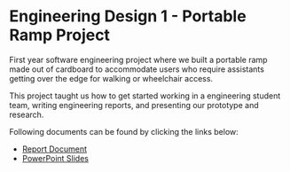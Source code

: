 # Engineering Design 1 - Portable Ramp Project

First year software engineering project where we built a portable ramp made out of cardboard to accommodate users who require assistants 
getting over the edge for walking or wheelchair access.

This project taught us how to get started working in a engineering student team, writing engineering reports, and presenting our prototype and research.

Following documents can be found by clicking the links below:

* [Report Document](https://github.com/lukaaitken/Portable-Ramp/blob/main/Portable%20Ramp%20Report.pdf)
* [PowerPoint Slides](https://github.com/lukaaitken/Portable-Ramp/blob/main/Portable%20Ramp%20Powerpoint.pdf)

